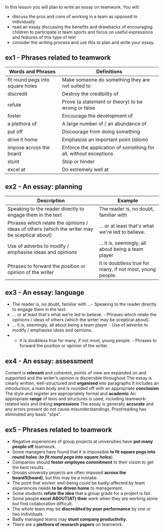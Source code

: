 
In this lesson you will plan to write an essay on teamwork. You will:

- discuss the pros and cons of working in a team as opposed to individually
- read an essay discussing the benefits and drawbacks of encouraging children to participate in team sports and focus on useful expressions and features of this type of text
- consider the writing process and use this to plan and write your essay.
  

## ex1 - Phrases related to teamwork


| Words and Phrases                | Definitions                                                      |
| -------------------------------- | ---------------------------------------------------------------- |
| fit round pegs into square holes | Make someone do something they are not suited to                 |
| discredit                        | Destroy the credibility of                                       |
| refute                           | Prove (a statement or theory) to be wrong or false               |
| foster                           | Encourage the development of                                     |
| a plethora of                    | A large number of / an abundance of                              |
| put off                          | Discourage from doing something                                  |
| drive it home                    | Emphasize an important point (idiom)                             |
| impose across the board          | Enforce the application of something for all, without exceptions |
| stunt                            | Stop or hinder                                                   |
| excel at                         | Do extremely well at                                             |

## ex2 - An essay: planning


| Description                                                                                   | Example                                                   |
| --------------------------------------------------------------------------------------------- | --------------------------------------------------------- |
| Speaking to the reader directly to engage them in the text                                    | The reader is, no doubt, familiar with                    |
| Phrases which relate the opinions / ideas of others (which the writer may be sceptical about) | ... or at least that's what we're led to believe.         |
| Use of adverbs to modify / emphasise ideas and opinions                                       | ... it is, seemingly, all about being a team player       |
| Phrases to forward the position or opinion of the writer                                      | It is doubtless true for many, if not most, young people. |

## ex3 - An essay: language

- The reader is, no doubt, familiar with ...- Speaking to the reader directly to engage them in the text.
- ... or at least that's what we're led to believe. - Phrases which relate the opinions / ideas of others (which the writer may be sceptical about).
- ... it is, seemingly, all about being a team player - Use of adverbs to modify / emphasise ideas and opinions.
- - It is doubtless true for many, if not most, young people. - Phrases to forward the position or opinion of the writer.

## ex4 - An essay: assessment

Content is **relevant** and coherent, points of view are expanded on and supported and the writer’s opinion is discernible throughout
The essay is clearly written, well-structured and **organised** into paragraphs
It includes an introduction, a main body and is rounded off with an appropriate **conclusion** 
The style and register are appropriately formal and **academic** 
An appropriate **range** of lexis and structures is used, including teamwork-related lexis and linking **expressions**
The essay is generally **accurate** and any errors present do not cause misunderstandings. Proofreading has eliminated any basic “slips”.
## ex5 - Phrases related to teamwork

- Negative experiences of group projects at universities have **put many people off** teamwork.
- Some managers have found that it is impossible **to fit square pegs into round holes** (***to fit round pegs into square holes***).
- Companies should **foster employee commitment** to their vision to get the best results.
- Groups university projects are often imposed **across the boardS(board)**, but this may be a mistake.
- The point that worker well-being could be badly-affected by team experiences needs **to be driven home** to management.
- Some students **refute the idea** that a group grade for a project is fair.
- Some people **excel ABOUT(AT) their** work when they are working alone but find collaboration difficult.
- The whole team may be **discredited by poor performance** by one or two individuals.
- Badly managed teams may **stunt company productivity.**
- There are a **plethora of research papers** on teamwork.